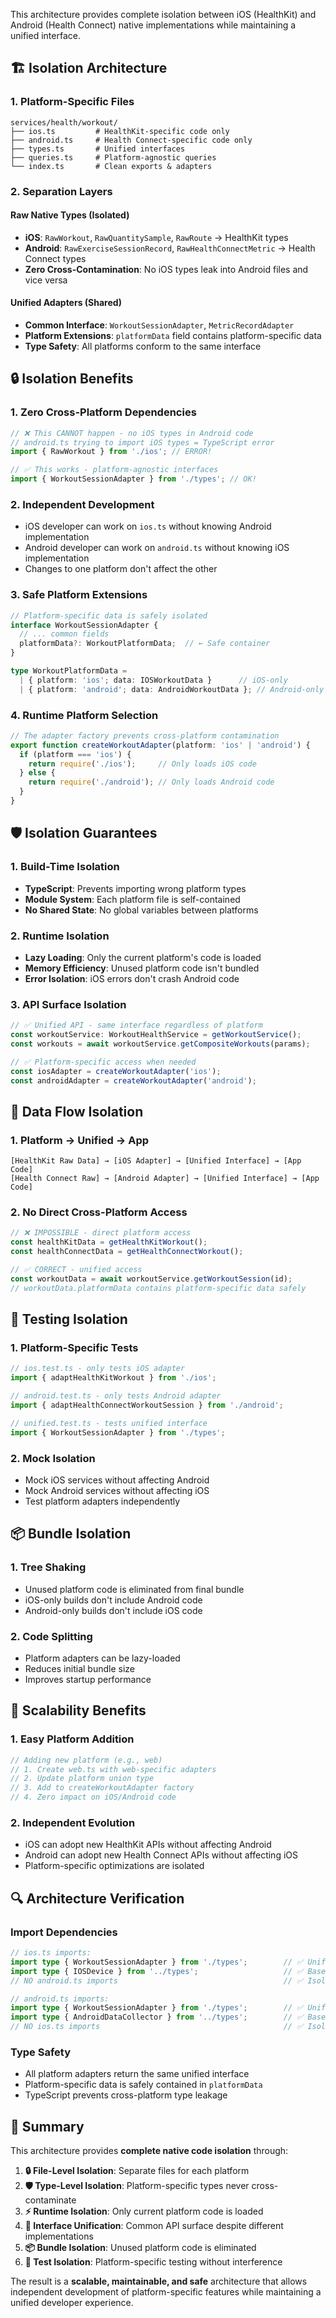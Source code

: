 This architecture provides complete isolation between iOS (HealthKit) and Android (Health Connect) native implementations while maintaining a unified interface.

## 🏗️ **Isolation Architecture**

### **1. Platform-Specific Files**
```
services/health/workout/
├── ios.ts         # HealthKit-specific code only
├── android.ts     # Health Connect-specific code only
├── types.ts       # Unified interfaces
├── queries.ts     # Platform-agnostic queries
└── index.ts       # Clean exports & adapters
```

### **2. Separation Layers**

#### **Raw Native Types (Isolated)**
- **iOS**: `RawWorkout`, `RawQuantitySample`, `RawRoute` → HealthKit types
- **Android**: `RawExerciseSessionRecord`, `RawHealthConnectMetric` → Health Connect types
- **Zero Cross-Contamination**: No iOS types leak into Android files and vice versa

#### **Unified Adapters (Shared)**
- **Common Interface**: `WorkoutSessionAdapter`, `MetricRecordAdapter`
- **Platform Extensions**: `platformData` field contains platform-specific data
- **Type Safety**: All platforms conform to the same interface

## 🔒 **Isolation Benefits**

### **1. Zero Cross-Platform Dependencies**
```typescript
// ❌ This CANNOT happen - no iOS types in Android code
// android.ts trying to import iOS types = TypeScript error
import { RawWorkout } from './ios'; // ERROR!

// ✅ This works - platform-agnostic interfaces
import { WorkoutSessionAdapter } from './types'; // OK!
```

### **2. Independent Development**
- iOS developer can work on `ios.ts` without knowing Android implementation
- Android developer can work on `android.ts` without knowing iOS implementation
- Changes to one platform don't affect the other

### **3. Safe Platform Extensions**
```typescript
// Platform-specific data is safely isolated
interface WorkoutSessionAdapter {
  // ... common fields
  platformData?: WorkoutPlatformData;  // ← Safe container
}

type WorkoutPlatformData = 
  | { platform: 'ios'; data: IOSWorkoutData }      // iOS-only
  | { platform: 'android'; data: AndroidWorkoutData }; // Android-only
```

### **4. Runtime Platform Selection**
```typescript
// The adapter factory prevents cross-platform contamination
export function createWorkoutAdapter(platform: 'ios' | 'android') {
  if (platform === 'ios') {
    return require('./ios');     // Only loads iOS code
  } else {
    return require('./android'); // Only loads Android code
  }
}
```

## 🛡️ **Isolation Guarantees**

### **1. Build-Time Isolation**
- **TypeScript**: Prevents importing wrong platform types
- **Module System**: Each platform file is self-contained
- **No Shared State**: No global variables between platforms

### **2. Runtime Isolation**
- **Lazy Loading**: Only the current platform's code is loaded
- **Memory Efficiency**: Unused platform code isn't bundled
- **Error Isolation**: iOS errors don't crash Android code

### **3. API Surface Isolation**
```typescript
// ✅ Unified API - same interface regardless of platform
const workoutService: WorkoutHealthService = getWorkoutService();
const workouts = await workoutService.getCompositeWorkouts(params);

// ✅ Platform-specific access when needed
const iosAdapter = createWorkoutAdapter('ios');
const androidAdapter = createWorkoutAdapter('android');
```

## 🔄 **Data Flow Isolation**

### **1. Platform → Unified → App**
```
[HealthKit Raw Data] → [iOS Adapter] → [Unified Interface] → [App Code]
[Health Connect Raw] → [Android Adapter] → [Unified Interface] → [App Code]
```

### **2. No Direct Cross-Platform Access**
```typescript
// ❌ IMPOSSIBLE - direct platform access
const healthKitData = getHealthKitWorkout();
const healthConnectData = getHealthConnectWorkout();

// ✅ CORRECT - unified access
const workoutData = await workoutService.getWorkoutSession(id);
// workoutData.platformData contains platform-specific data safely
```

## 🎯 **Testing Isolation**

### **1. Platform-Specific Tests**
```typescript
// ios.test.ts - only tests iOS adapter
import { adaptHealthKitWorkout } from './ios';

// android.test.ts - only tests Android adapter  
import { adaptHealthConnectWorkoutSession } from './android';

// unified.test.ts - tests unified interface
import { WorkoutSessionAdapter } from './types';
```

### **2. Mock Isolation**
- Mock iOS services without affecting Android
- Mock Android services without affecting iOS
- Test platform adapters independently

## 📦 **Bundle Isolation**

### **1. Tree Shaking**
- Unused platform code is eliminated from final bundle
- iOS-only builds don't include Android code
- Android-only builds don't include iOS code

### **2. Code Splitting**
- Platform adapters can be lazy-loaded
- Reduces initial bundle size
- Improves startup performance

## 🚀 **Scalability Benefits**

### **1. Easy Platform Addition**
```typescript
// Adding new platform (e.g., web)
// 1. Create web.ts with web-specific adapters
// 2. Update platform union type
// 3. Add to createWorkoutAdapter factory
// 4. Zero impact on iOS/Android code
```

### **2. Independent Evolution**
- iOS can adopt new HealthKit APIs without affecting Android
- Android can adopt new Health Connect APIs without affecting iOS
- Platform-specific optimizations are isolated

## 🔍 **Architecture Verification**

### **Import Dependencies**
```typescript
// ios.ts imports:
import type { WorkoutSessionAdapter } from './types';        // ✅ Unified
import type { IOSDevice } from '../types';                   // ✅ Base types
// NO android.ts imports                                     // ✅ Isolated

// android.ts imports:
import type { WorkoutSessionAdapter } from './types';        // ✅ Unified
import type { AndroidDataCollector } from '../types';        // ✅ Base types
// NO ios.ts imports                                         // ✅ Isolated
```

### **Type Safety**
- All platform adapters return the same unified interface
- Platform-specific data is safely contained in `platformData`
- TypeScript prevents cross-platform type leakage

## 🎉 **Summary**

This architecture provides **complete native code isolation** through:

1. **🔒 File-Level Isolation**: Separate files for each platform
2. **🛡️ Type-Level Isolation**: Platform-specific types never cross-contaminate
3. **⚡ Runtime Isolation**: Only current platform code is loaded
4. **🔄 Interface Unification**: Common API surface despite different implementations
5. **📦 Bundle Isolation**: Unused platform code is eliminated
6. **🧪 Test Isolation**: Platform-specific testing without interference

The result is a **scalable, maintainable, and safe** architecture that allows independent development of platform-specific features while maintaining a unified developer experience.
